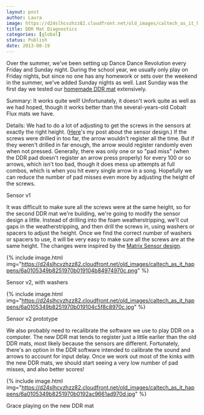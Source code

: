 ```yaml
---
layout: post
author: Laura
image: https://d24slhcvzhzz82.cloudfront.net/old_images/caltech_as_it_happens/6a0105349b8251970b01901ec2619b970b.png
title: DDR Mat Diagnostics 
categories: [global]
status: Publish
date: 2013-08-19
---
```


Over the summer, we've been setting up Dance Dance Revolution every Friday and Sunday night. During the school year, we usually only play on Friday nights, but since no one has any homework or sets over the weekend in the summer, we've added Sunday nights as well. Last Sunday was the first day we tested our <a href="https://caltech.typepad.com/caltech_as_it_happens/2013/08/first-ddr-mat-almost-done.html" target="_blank">homemade DDR mat</a> extensively.

Summary: It works quite well! Unfortunately, it doesn't work quite as well as we had hoped, though it works better than the several-years-old Cobalt Flux mats we have.

Details: We had to do a lot of adjusting to get the screws in the sensors at exactly the right height. (<a href="https://caltech.typepad.com/caltech_as_it_happens/2013/07/ddr-mat-sensor-testing.html" target="_blank">Here</a>'s my post about the sensor design.) If the screws were drilled in too far, the arrow wouldn't register all the time. But if they weren't drilled in far enough, the arrow would register randomly even when not pressed. Generally, there was only one or so "pad miss" (when the DDR pad doesn't register an arrow press properly) for every 100 or so arrows, which isn't too bad, though it does mess up attempts at full combos, which is when you hit every single arrow in a song. Hopefully we can reduce the number of pad misses even more by adjusting the height of the screws.

<div class="photo-caption caption-xid-6a0105349b8251970b01901ec2619b970b" id="caption-xid-6a0105349b8251970b01901ec2619b970b">Sensor v1

It was difficult to make sure all the screws were at the same height, so for the second DDR mat we're building, we're going to modify the sensor design a little. Instead of drilling into the foam weatherstripping, we'll cut gaps in the weatherstripping, and then drill the screws in, using washers or spacers to adjust the height. Once we find the correct number of washers or spacers to use, it will be very easy to make sure all the screws are at the same height. The changes were inspired by the <a href="https://members.shaw.ca/lluk/ddrpad/" target="_blank">Matrix Sensor design</a>. 


{% include image.html img="https://d24slhcvzhzz82.cloudfront.net/old_images/caltech_as_it_happens/6a0105349b8251970b019104b84974970c.png" %}<div class="photo-caption caption-xid-6a0105349b8251970b019104b84974970c" id="caption-xid-6a0105349b8251970b019104b84974970c">Sensor v2, with washers


{% include image.html img="https://d24slhcvzhzz82.cloudfront.net/old_images/caltech_as_it_happens/6a0105349b8251970b019104c5f8c8970c.jpg" %}<div class="photo-caption caption-xid-6a0105349b8251970b019104c5f8c8970c" id="caption-xid-6a0105349b8251970b019104c5f8c8970c">Sensor v2 prototype

We also probably need to recalibrate the software we use to play DDR on a computer. The new DDR mat tends to register just a little earlier than the old DDR mats, most likely because the sensors are different. Fortunately, there's an option in the DDR software intended to calibrate the sound and arrows to account for input delay. Once we work out most of the kinks with the new DDR mats, we should start seeing a very low number of pad misses, and also better scores!


{% include image.html img="https://d24slhcvzhzz82.cloudfront.net/old_images/caltech_as_it_happens/6a0105349b8251970b0192ac9661ad970d.jpg" %}<div class="photo-caption caption-xid-6a0105349b8251970b0192ac9661ad970d" id="caption-xid-6a0105349b8251970b0192ac9661ad970d">Grace playing on the new DDR mat

